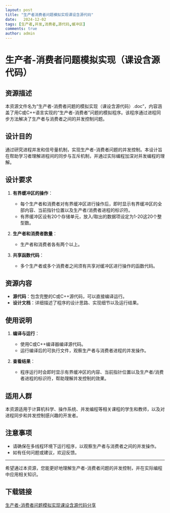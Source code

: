 ```yaml
---
layout: post
title: "生产者消费者问题模拟实现课设含源代码"
date:   2024-12-02
tags: [生产者,并发,消费者,源代码,缓冲区]
comments: true
author: admin
---
```

# 生产者-消费者问题模拟实现（课设含源代码）

## 资源描述

本资源文件名为“生产者-消费者问题的模拟实现（课设含源代码）.doc”，内容涵盖了用C或C++语言实现的“生产者-消费者”问题的模拟程序。该程序通过进程同步方法解决了生产者与消费者之间的并发控制问题。

## 设计目的

通过研究进程并发和信号量机制，实现生产者-消费者问题的并发控制。本设计旨在帮助学习者理解进程间的同步与互斥机制，并通过实际编程加深对并发编程的理解。

## 设计要求

1. **有界缓冲区的操作**：
   - 每个生产者和消费者对有界缓冲区进行操作后，即时显示有界缓冲区的全部内容、当前指针位置以及生产者/消费者进程的标识符。
   - 有界缓冲区设有20个存储单元，放入/取出的数据项设定为1-20这20个整型数。

2. **生产者和消费者数量**：
   - 生产者和消费者各有两个以上。

3. **共享函数代码**：
   - 多个生产者或多个消费者之间须有共享对缓冲区进行操作的函数代码。

## 资源内容

- **源代码**：包含完整的C或C++源代码，可以直接编译运行。
- **设计文档**：详细描述了程序的设计思路、实现细节以及运行结果。

## 使用说明

1. **编译与运行**：
   - 使用C或C++编译器编译源代码。
   - 运行编译后的可执行文件，观察生产者与消费者进程的并发操作。

2. **查看结果**：
   - 程序运行时会即时显示有界缓冲区的内容、当前指针位置以及生产者/消费者进程的标识符，帮助理解并发控制的效果。

## 适用人群

本资源适用于计算机科学、操作系统、并发编程等相关课程的学生和教师，以及对进程同步和并发控制感兴趣的开发者。

## 注意事项

- 请确保在多线程环境下运行程序，以观察生产者与消费者之间的并发操作。
- 如有任何问题或建议，欢迎反馈。

---

希望通过本资源，您能更好地理解生产者-消费者问题的并发控制，并在实际编程中应用相关知识。

## 下载链接

[生产者-消费者问题模拟实现课设含源代码分享](https://pan.quark.cn/s/66769d51de80)